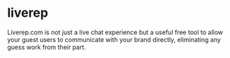 # liverep
Liverep.com is not just a live chat experience but a useful free tool to allow your guest users to communicate with your brand directly, eliminating any guess work from their part.
